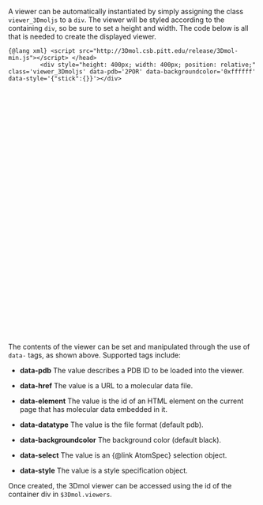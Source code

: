 <script src="http://3Dmol.csb.pitt.edu/release/3Dmol-min.js"></script> 
A viewer can be automatically instantiated by simply assigning the class `viewer_3Dmoljs` to a `div`.
The viewer will be styled according to the containing `div`, so be sure to set a height and width.
The code below is all that is needed to create the displayed viewer.

```
{@lang xml} <script src="http://3Dmol.csb.pitt.edu/release/3Dmol-min.js"></script> </head>    
         <div style="height: 400px; width: 400px; position: relative;" class='viewer_3Dmoljs' data-pdb='2POR' data-backgroundcolor='0xffffff' data-style='{"stick":{}}'></div>       
```

<div style="height: 500px; width: 500px; position: relative;" class='viewer_3Dmoljs' data-pdb='2POR' data-backgroundcolor='0xffffff' data-style='{"stick":{}}'></div>       

The contents of the viewer can be set and manipulated through the use of `data-` tags, as shown above.  Supported tags include:
 - **data-pdb** The value describes a PDB ID to be loaded into the viewer.
 - **data-href** The value is a URL to a molecular data file.
 - **data-element** The value is the id of an HTML element on the current page that has molecular data embedded in it.
 - **data-datatype** The value is the file format (default pdb).  
 
 - **data-backgroundcolor** The background color (default black).
 - **data-select** The value is an {@link AtomSpec} selection object.
 - **data-style** The value is a style specification object.
 
 Once created, the 3Dmol viewer can be accessed using the id of the container div in `$3Dmol.viewers`.




 
